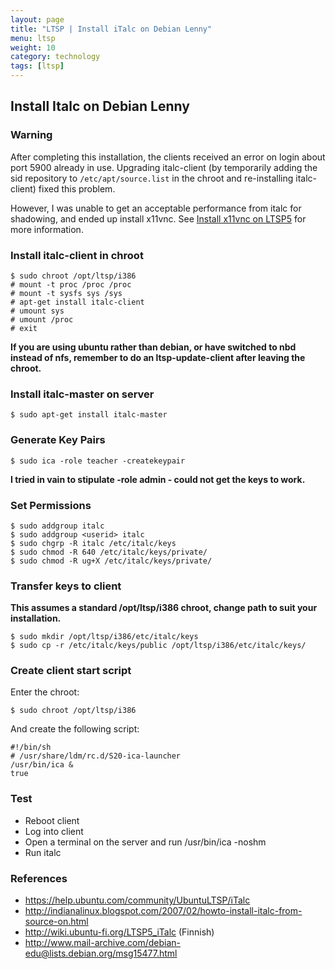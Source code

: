 ```yaml
---
layout: page
title: "LTSP | Install iTalc on Debian Lenny"
menu: ltsp
weight: 10
category: technology
tags: [ltsp]
---
```


## Install Italc on Debian Lenny

### Warning

After completing this installation, the clients received an error on login about port 5900 already in use.  Upgrading italc-client (by temporarily adding the sid repository to `/etc/apt/source.list` in the chroot and re-installing italc-client) fixed this problem.

However, I was unable to get an acceptable performance from italc for shadowing, and ended up install x11vnc.  See [Install x11vnc on LTSP5](/ltsp/install-x11vnc-on-ltsp5) for more information.

### Install italc-client in chroot

    $ sudo chroot /opt/ltsp/i386
    # mount -t proc /proc /proc
    # mount -t sysfs sys /sys
    # apt-get install italc-client
    # umount sys
    # umount /proc
    # exit

**If you are using ubuntu rather than debian, or have switched to nbd instead of nfs, remember to do an ltsp-update-client after leaving the chroot.**

### Install italc-master on server

    $ sudo apt-get install italc-master

### Generate Key Pairs

    $ sudo ica -role teacher -createkeypair

**I tried in vain to stipulate -role admin - could not get the keys to work.**

### Set Permissions

    $ sudo addgroup italc
    $ sudo addgroup <userid> italc
    $ sudo chgrp -R italc /etc/italc/keys
    $ sudo chmod -R 640 /etc/italc/keys/private/
    $ sudo chmod -R ug+X /etc/italc/keys/private/

### Transfer keys to client

**This assumes a standard /opt/ltsp/i386 chroot, change path to suit your installation.**

    $ sudo mkdir /opt/ltsp/i386/etc/italc/keys
    $ sudo cp -r /etc/italc/keys/public /opt/ltsp/i386/etc/italc/keys/

### Create client start script

Enter the chroot:

    $ sudo chroot /opt/ltsp/i386

And create the following script:

    #!/bin/sh
    # /usr/share/ldm/rc.d/S20-ica-launcher
    /usr/bin/ica &
    true

### Test

   * Reboot client
   * Log into client
   * Open a terminal on the server and run /usr/bin/ica -noshm
   * Run italc

### References

   * https://help.ubuntu.com/community/UbuntuLTSP/iTalc
   * http://indianalinux.blogspot.com/2007/02/howto-install-italc-from-source-on.html
   * http://wiki.ubuntu-fi.org/LTSP5_iTalc (Finnish)
   * http://www.mail-archive.com/debian-edu@lists.debian.org/msg15477.html
